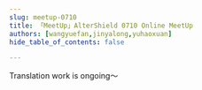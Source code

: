 ```yaml
---
slug: meetup-0710
title: 「MeetUp」AlterShield 0710 Online MeetUp
authors: [wangyuefan,jinyalong,yuhaoxuan]
hide_table_of_contents: false

---
```

Translation work is ongoing～